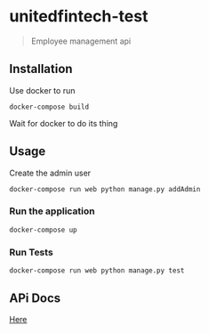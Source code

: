 # unitedfintech-test
> Employee management api

## Installation
Use docker to run

```
docker-compose build
```

Wait for docker to do its thing

## Usage
Create the admin user
```
docker-compose run web python manage.py addAdmin
```

### Run the application
```
docker-compose up
```

### Run Tests
```
docker-compose run web python manage.py test
```
## APi Docs
[Here](https://documenter.getpostman.com/view/6347827/TVRefBCC) 


